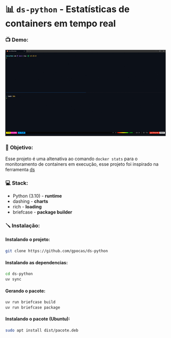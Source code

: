 # 📊 `ds-python` - Estatísticas de containers em tempo real


### 📺 __Demo:__
![](assets/clip.gif)

### 📝 __Objetivo:__
Esse projeto é uma altenativa ao comando `docker stats` para o monitoramento de containers em execução, esse projeto foi inspirado na ferramenta [ds](https://github.com/rafaelrcamargo/ds)


### 💻 __Stack:__
- Python (3.10) - __runtime__
- dashing - __charts__
- rich - __loading__
- briefcase - __package builder__



### 🪛 __Instalação:__

#### Instalando o projeto:
```bash
git clone https://github.com/gpocas/ds-python
```

#### Instalando as dependencias:
```bash
cd ds-python
uv sync
```
#### Gerando o pacote:
```bash
uv run briefcase build
uv run briefcase package
```
#### Instalando o pacote (Ubuntu):
```bash
sudo apt install dist/pacote.deb
```

